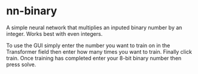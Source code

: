 # nn-binary
A simple neural network that multiplies an inputed binary number by an integer. Works best with even integers.

To use the GUI simply enter the number you want to train on in the Transformer field then enter how many times you want to train. Finally click train. Once training has completed enter your 8-bit binary number then press solve.

